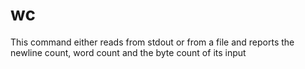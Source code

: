 # wc
This command either reads from stdout or from a file and reports the newline count, word count and the byte count of its input
